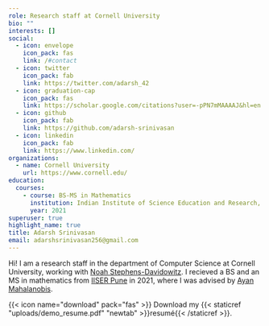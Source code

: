 ```yaml
---
role: Research staff at Cornell University
bio: ""
interests: []
social:
  - icon: envelope
    icon_pack: fas
    link: /#contact
  - icon: twitter
    icon_pack: fab
    link: https://twitter.com/adarsh_42
  - icon: graduation-cap
    icon_pack: fas
    link: https://scholar.google.com/citations?user=-pPN7mMAAAAJ&hl=en
  - icon: github
    icon_pack: fab
    link: https://github.com/adarsh-srinivasan
  - icon: linkedin
    icon_pack: fab
    link: https://www.linkedin.com/
organizations:
  - name: Cornell University
    url: https://www.cornell.edu/
education:
  courses:
    - course: BS-MS in Mathematics
      institution: Indian Institute of Science Education and Research, Pune
      year: 2021
superuser: true
highlight_name: true
title: Adarsh Srinivasan
email: adarshsrinivasan256@gmail.com
---
```

Hi! I am a research staff in the department of Computer Science at Cornell University, working with [Noah Stephens-Davidowitz](https://www.noahsd.com/). I recieved a BS and an MS in mathematics from [IISER Pune](https://www.iiserpune.ac.in/) in 2021, where I was advised by [Ayan Mahalanobis](http://sites.iiserpune.ac.in/~ayan/). 

{{< icon name="download" pack="fas" >}} Download my {{< staticref "uploads/demo_resume.pdf" "newtab" >}}resumé{{< /staticref >}}.